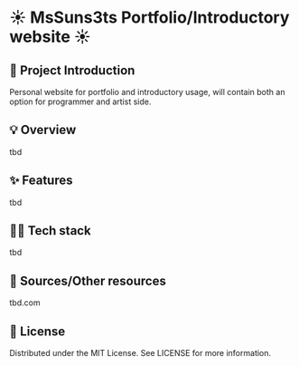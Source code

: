 # ☀️ MsSuns3ts Portfolio/Introductory website ☀️

## 📖 Project Introduction

Personal website for portfolio and introductory usage, will contain both an option for programmer and artist side.

## 💡 Overview

tbd

## ✨ Features

tbd

## 👨‍💻 Tech stack

tbd

## 🔗 Sources/Other resources

tbd.com

## 📜 License

Distributed under the MIT License. See LICENSE for more information.
